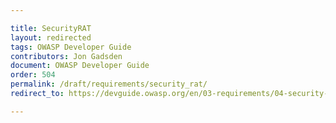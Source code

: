 ```yaml
---

title: SecurityRAT
layout: redirected
tags: OWASP Developer Guide
contributors: Jon Gadsden
document: OWASP Developer Guide
order: 504
permalink: /draft/requirements/security_rat/
redirect_to: https://devguide.owasp.org/en/03-requirements/04-security-rat/

---
```

